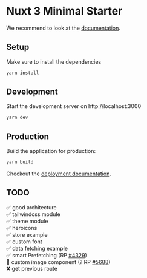 # Nuxt 3 Minimal Starter

We recommend to look at the [documentation](https://v3.nuxtjs.org).

## Setup

Make sure to install the dependencies

```bash
yarn install
```

## Development

Start the development server on http://localhost:3000

```bash
yarn dev
```

## Production

Build the application for production:

```bash
yarn build
```

Checkout the [deployment documentation](https://v3.nuxtjs.org/docs/deployment).

## TODO
✅ good architecture\
✅ tailwindcss module\
✅ theme module\
✅ heroicons\
✅ store example\
✅ custom font\
✅ data fetching example\
✅ smart Prefetching (RP [#4329](https://github.com/nuxt/framework/pull/4329))\
🚧 custom image component  (? RP [#5688](https://github.com/nuxt/framework/pull/5688))\
❌ get previous route
